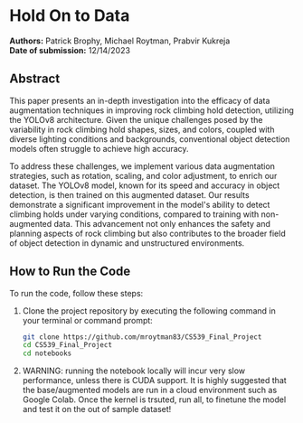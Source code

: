 # Hold On to Data

**Authors:** Patrick Brophy, Michael Roytman, Prabvir Kukreja  
**Date of submission:** 12/14/2023  

## Abstract

This paper presents an in-depth investigation into the efficacy of data augmentation techniques in improving rock climbing hold detection, utilizing the YOLOv8 architecture. Given the unique challenges posed by the variability in rock climbing hold shapes, sizes, and colors, coupled with diverse lighting conditions and backgrounds, conventional object detection models often struggle to achieve high accuracy.

To address these challenges, we implement various data augmentation strategies, such as rotation, scaling, and color adjustment, to enrich our dataset. The YOLOv8 model, known for its speed and accuracy in object detection, is then trained on this augmented dataset. Our results demonstrate a significant improvement in the model's ability to detect climbing holds under varying conditions, compared to training with non-augmented data. This advancement not only enhances the safety and planning aspects of rock climbing but also contributes to the broader field of object detection in dynamic and unstructured environments.


## How to Run the Code

To run the code, follow these steps:

1. Clone the project repository by executing the following command in your terminal or command prompt:

   ```bash
   git clone https://github.com/mroytman83/CS539_Final_Project
   cd CS539_Final_Project
   cd notebooks
2. WARNING: running the notebook locally will incur very slow performance, unless there is CUDA support.
   It is highly suggested that the base/augmented models are run in a cloud environment such as Google Colab.
   Once the kernel is trsuted, run all, to finetune the model and test it on the out of sample dataset!

